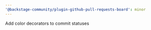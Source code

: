 ```yaml
---
'@backstage-community/plugin-github-pull-requests-board': minor
---
```


Add color decorators to commit statuses
